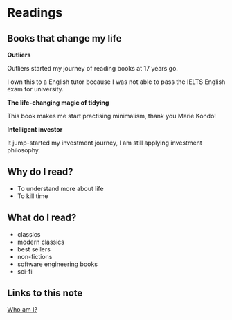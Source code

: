 # Readings

## Books that change my life

**Outliers**

Outliers started my journey of reading books at 17 years go.

I own this to a English tutor because I was not able to pass the IELTS English exam for university.

**The life-changing magic of tidying**

This book makes me start practising minimalism, thank you Marie Kondo!

**Intelligent investor**

It jump-started my investment journey, I am still applying investment philosophy. 

## Why do I read? 

- To understand more about life
- To kill time

## What do I read? 

- classics
- modern classics
- best sellers
- non-fictions
- software engineering books
- sci-fi

## Links to this note

[Who am I?](index.md)

